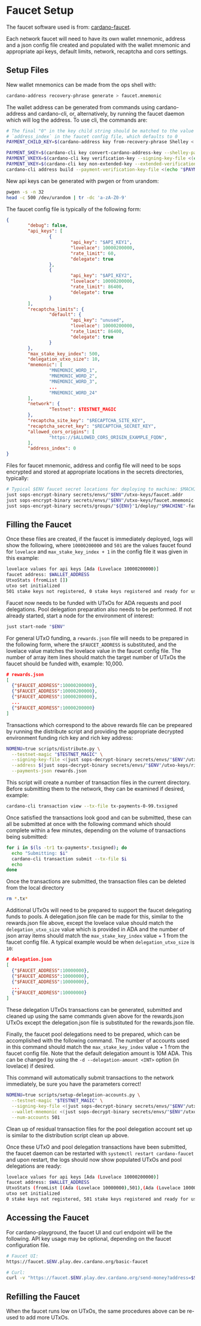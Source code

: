 # Faucet Setup

The faucet software used is from:
[cardano-faucet](https://github.com/input-output-hk/cardano-faucet).

Each network faucet will need to have its own wallet mnemonic, address and a
json config file created and populated with the wallet mnemonic and appropriate
api keys, default limits, network, recaptcha and cors settings.

## Setup Files
New wallet mnemonics can be made from the ops shell with:
```bash
cardano-address recovery-phrase generate > faucet.mnemonic
```

The wallet address can be generated from commands using cardano-address and
cardano-cli, or, alternatively, by running the faucet daemon which will log the
address.  To use cli, the commands are:
```bash
# The final "0" in the key child string should be matched to the value of
# `address_index` in the faucet config file, which defaults to 0
PAYMENT_CHILD_KEY=$(cardano-address key from-recovery-phrase Shelley < faucet.mnemonic | cardano-address key child "1852H/1815H/0H/0/0")

PAYMENT_SKEY=$(cardano-cli key convert-cardano-address-key --shelley-payment-key --signing-key-file <(echo "$PAYMENT_CHILD_KEY") --out-file /dev/stdout)
PAYMENT_VKEYX=$(cardano-cli key verification-key --signing-key-file <(echo "$PAYMENT_SKEY") --verification-key-file /dev/stdout)
PAYMENT_VKEY=$(cardano-cli key non-extended-key --extended-verification-key-file <(echo "$PAYMENT_VKEYX") --verification-key-file /dev/stdout)
cardano-cli address build --payment-verification-key-file <(echo "$PAYMENT_VKEY") --out-file faucet.addr --testnet-magic "$TESTNET_MAGIC"
```

New api keys can be generated with pwgen or from urandom:
```bash
pwgen -s -n 32
head -c 500 /dev/urandom | tr -dc 'a-zA-Z0-9'
```

The faucet config file is typically of the following form:
```json
{
        "debug": false,
        "api_keys": [
                {
                        "api_key": "$API_KEY1",
                        "lovelace": 10000200000,
                        "rate_limit": 60,
                        "delegate": true
                },
                {
                        "api_key": "$API_KEY2",
                        "lovelace": 10000200000,
                        "rate_limit": 86400,
                        "delegate": true
                }
        ],
        "recaptcha_limits": {
                "default": {
                        "api_key": "unused",
                        "lovelace": 10000200000,
                        "rate_limit": 86400,
                        "delegate": true
                }
        },
        "max_stake_key_index": 500,
        "delegation_utxo_size": 10,
        "mnemonic": [
                "MNEMONIC_WORD_1",
                "MNEMONIC_WORD_2",
                "MNEMONIC_WORD_3",
                ...
                "MNEMONIC_WORD_24"
        ],
        "network": {
                "Testnet": $TESTNET_MAGIC
        },
        "recaptcha_site_key": "$RECAPTCHA_SITE_KEY",
        "recaptcha_secret_key": "$RECAPTCHA_SECRET_KEY",
        "allowed_cors_origins": [
                "https://$ALLOWED_CORS_ORIGIN_EXAMPLE_FQDN",
        ],
        "address_index": 0
}
```

Files for faucet mnemonic, address and config file will need to be sops
encrypted and stored at appropriate locations in the secrets directories,
typically:
```bash
# Typical $ENV faucet secret locations for deploying to machine: $MACHINE
just sops-encrypt-binary secrets/envs/"$ENV"/utxo-keys/faucet.addr
just sops-encrypt-binary secrets/envs/"$ENV"/utxo-keys/faucet.mnemonic
just sops-encrypt-binary secrets/groups/"${ENV}"1/deploy/"$MACHINE"-faucet.json
```

## Filling the Faucet
Once these files are created, if the faucet is immediately deployed, logs will
show the following, where `10000200000` and `501` are the values faucet found
for `lovelace` and `max_stake_key_index + 1` in the config file it was given in
this example:
```bash
lovelace values for api keys [Ada (Lovelace 10000200000)]
faucet address: $WALLET_ADDRESS
UtxoStats (fromList [])
utxo set initialized
501 stake keys not registered, 0 stake keys registered and ready for use, 0 stake keys delegated to pools
```

Faucet now needs to be funded with UTxOs for ADA requests and pool delegations.
Pool delegation preparation also needs to be performed.  If not already
started, start a node for the environment of interest:
```bash
just start-node "$ENV"
```

For general UTxO funding, a `rewards.json` file will needs to be prepared in
the following form, where the `$FAUCET_ADDRESS` is substituted, and the
lovelace value matches the lovelace value in the faucet config file.  The
number of array item lines should match the target number of UTxOs the faucet
should be funded with, example: 10,000.
```json
# rewards.json
[
  {"$FAUCET_ADDRESS":10000200000},
  {"$FAUCET_ADDRESS":10000200000},
  {"$FAUCET_ADDRESS":10000200000},
  ...
  {"$FAUCET_ADDRESS":10000200000}
]
```

Transactions which correspond to the above rewards file can be prepeared by
running the distribute script and providing the appropriate decrypted
environment funding rich key and rich key address:
```bash
NOMENU=true scripts/distribute.py \
  --testnet-magic "$TESTNET_MAGIC" \
  --signing-key-file <(just sops-decrypt-binary secrets/envs/"$ENV"/utxo-keys/rich-utxo.skey) \
  --address $(just sops-decrypt-binary secrets/envs/"$ENV"/utxo-keys/rich-utxo.addr) \
  --payments-json rewards.json
```

This script will create a number of transaction files in the current directory.
Before submitting them to the network, they can be examined if desired,
example:
```bash
cardano-cli transaction view --tx-file tx-payments-0-99.txsigned
```

Once satisfied the transactions look good and can be submitted, these can all
be submitted at once with the following command which should complete within a
few minutes, depending on the volume of transactions being submitted:
```bash
for i in $(ls -tr1 tx-payments*.txsigned); do
  echo "Submitting: $i"
  cardano-cli transaction submit --tx-file $i
  echo
done
```

Once the transactions are submitted, the transaction files can be deleted from
the local directory
```bash
rm *.tx*
```

Additional UTxOs will need to be prepared to support the faucet delegating funds to
pools.  A delegation.json file can be made for this, similar to the
rewards.json file above, except the lovelace value should match the
`delegation_utxo_size` value which is provided in ADA and the number of json
array items should match the `max_stake_key_index` value + 1 from the faucet config
file.  A typical example would be when `delegation_utxo_size` is `10`:
```json
# delegation.json
[
  {"$FAUCET_ADDRESS":10000000},
  {"$FAUCET_ADDRESS":10000000},
  {"$FAUCET_ADDRESS":10000000},
  ...
  {"$FAUCET_ADDRESS":10000000}
]
```

These delegation UTxOs transactions can be generated, submitted and cleaned up
using the same commands given above for the rewards.json UTxOs except the
delegation.json file is substituted for the rewards.json file.

Finally, the faucet pool delegations need to be prepared, which can be
accomplished with the following command.  The number of accounts used in this
command should match the `max_stake_key_index` value + 1 from the faucet config
file.  Note that the default delegation amount is 10M ADA.  This can be changed
by using the `-d --delegation-amount <INT>` option (in lovelace) if desired.

This command will automatically submit transactions to the network immediately,
be sure you have the parameters correct!
```bash
NOMENU=true scripts/setup-delegation-accounts.py \
  --testnet-magic "$TESTNET_MAGIC" \
  --signing-key-file <(just sops-decrypt-binary secrets/envs/"$ENV"/utxo-keys/rich-utxo.skey) \
  --wallet-mnemonic <(just sops-decrypt-binary secrets/envs/"$ENV"/utxo-keys/faucet.mnemonic) \
  --num-accounts 501
```

Clean up of residual transaction files for the pool delegation account set up
is similar to the distribution script clean up above.

Once these UTxO and pool delegation transactions have been submitted, the
faucet daemon can be restarted with `systemctl restart cardano-faucet` and upon
restart, the logs should now show populated UTxOs and pool delegations are
ready:
```bash
lovelace values for api keys [Ada (Lovelace 10000200000)]
faucet address: $WALLET_ADDRESS
UtxoStats (fromList [(Ada (Lovelace 10000000),501),(Ada (Lovelace 10000200000),10000)])
utxo set initialized
0 stake keys not registered, 501 stake keys registered and ready for use, 0 stake keys delegated to pools
```

## Accessing the Faucet
For cardano-playground, the faucet UI and curl endpoint will be the following.
API key usage may be optional, depending on the faucet configuration file.
```bash
# Faucet UI:
https://faucet.$ENV.play.dev.cardano.org/basic-faucet

# Curl:
curl -v "https://faucet.$ENV.play.dev.cardano.org/send-money?address=$SEND_ADDRESS&api_key=$API_KEY"
```

## Refilling the Faucet
When the faucet runs low on UTxOs, the same procedures above can be re-used to add more UTxOs.
